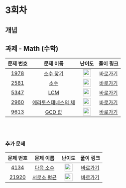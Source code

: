 # 3회차

## 개념

## 과제 - Math (수학)

|        문제 번호         |        문제 이름         |         난이도          |        풀이 링크         |
| :-----: | :-----: | :-----: | :-----: |
| <a href="https://www.acmicpc.net/problem/1978" target="_blank">1978</a> | <a href="https://www.acmicpc.net/problem/1978" target="_blank">소수 찾기</a> | <img height="25px" width="25px" src="https://static.solved.ac/tier_small/6.svg"/> | <a href="https://github.com/tony9402/baekjoon/tree/main/solution/math/1978">바로가기</a> |
| <a href="https://www.acmicpc.net/problem/2581" target="_blank">2581</a> | <a href="https://www.acmicpc.net/problem/2581" target="_blank">소수</a> | <img height="25px" width="25px" src="https://static.solved.ac/tier_small/6.svg"/> | <a href="https://github.com/tony9402/baekjoon/tree/main/solution/math/2581">바로가기</a> |
| <a href="https://www.acmicpc.net/problem/5347" target="_blank">5347</a> | <a href="https://www.acmicpc.net/problem/5347" target="_blank">LCM</a> | <img height="25px" width="25px" src="https://static.solved.ac/tier_small/6.svg"/> | <a href="https://github.com/tony9402/baekjoon/tree/main/solution/math/5347">바로가기</a> |
| <a href="https://www.acmicpc.net/problem/2960" target="_blank">2960</a> | <a href="https://www.acmicpc.net/problem/2960" target="_blank">에라토스테네스의 체</a> | <img height="25px" width="25px" src="https://static.solved.ac/tier_small/7.svg"/> | <a href="https://github.com/tony9402/baekjoon/tree/main/solution/math/2960">바로가기</a> |
| <a href="https://www.acmicpc.net/problem/9613" target="_blank">9613</a> | <a href="https://www.acmicpc.net/problem/9613" target="_blank">GCD 합</a> | <img height="25px" width="25px" src="https://static.solved.ac/tier_small/7.svg"/> | <a href="https://github.com/tony9402/baekjoon/tree/main/solution/math/9613">바로가기</a> |


<br>
<br>


### 추가 문제
|        문제 번호         |        문제 이름         |         난이도          |        풀이 링크         |
| :-----: | :-----: | :-----: | :-----: |
| <a href="https://www.acmicpc.net/problem/4134" target="_blank">4134</a> | <a href="https://www.acmicpc.net/problem/4134" target="_blank">다음 소수</a> | <img height="25px" width="25px" src="https://static.solved.ac/tier_small/7.svg"/> | <a href="https://github.com/tony9402/baekjoon/tree/main/solution/math/4134">바로가기</a> |
| <a href="https://www.acmicpc.net/problem/21920" target="_blank">21920</a> | <a href="https://www.acmicpc.net/problem/21920" target="_blank">서로소 평균</a> | <img height="25px" width="25px" src="https://static.solved.ac/tier_small/7.svg"/> | <a href="https://github.com/tony9402/baekjoon/tree/main/solution/math/21920">바로가기</a> |
